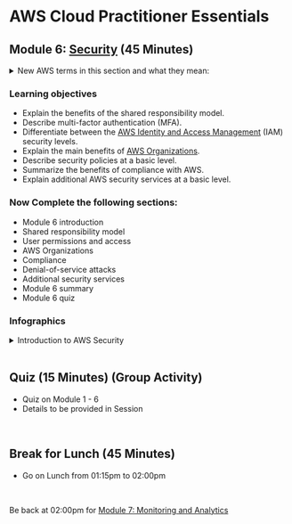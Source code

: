 # AWS Cloud Practitioner Essentials

## Module 6: [Security](https://www.mindmeister.com/map/2768000010) (45 Minutes)

<details class="faq box"><summary>New AWS terms in this section and what they mean:</summary>
<p>

| Term | Category | What it Does |
| --- | --- | --- | 
| Amazon Identity and Access Management (IAM) | Identity | Who and do what where and for how long | 
| Amazon Organizations | Identity | Centrally manage Amazon Accounts |
| Amazon Artifact | Compliance | Compliance Reports and Agreements |
| Amazon Key Management Service (KMS) |  Encryption and Secrets | Encrypt Data | 
| Amazon Shield Standard |  Network | Free DDos protection | 
| Amazon Shield Advanced | Network | Not Free DDos protection |
| Amazon Web Application Firewall (WAF) | Network |  Monitors HTTP and HTTPS requests | 
| Amazon Inspector | Detection and Investigation | Scans for vulnerabilities |
| Amazon GuardDuty | Detection and Investigation | Notifies you of threats |

</p>
</details>

### Learning objectives
* Explain the benefits of the shared responsibility model.
* Describe multi-factor authentication (MFA).
* Differentiate between the [AWS Identity and Access Management](https://aws.amazon.com/iam/) (IAM) security levels.
* Explain the main benefits of [AWS Organizations](https://aws.amazon.com/organizations/).
* Describe security policies at a basic level.
* Summarize the benefits of compliance with AWS.
* Explain additional AWS security services at a basic level.

### Now Complete the following sections:
* Module 6 introduction
* Shared responsibility model
* User permissions and access
* AWS Organizations
* Compliance
* Denial-of-service attacks
* Additional security services
* Module 6 summary
* Module 6 quiz

### Infographics 
<details class="faq box"><summary>Introduction to AWS Security</summary>
<p>

![image](https://user-images.githubusercontent.com/18049790/228769420-67566625-0e59-46d7-a85a-aaec5c63fe16.png)

</p>
</details>
<br>

## Quiz (15 Minutes) (Group Activity)
* Quiz on Module 1 - 6
* Details to be provided in Session
<br>

## Break for Lunch (45 Minutes)
* Go on Lunch from 01:15pm to 02:00pm
<br>

Be back at 02:00pm for [Module 7: Monitoring and Analytics](https://github.com/jamesbuckett/aws-cloud-practitioner-essentials/blob/main/05-fifth-time-block.md)